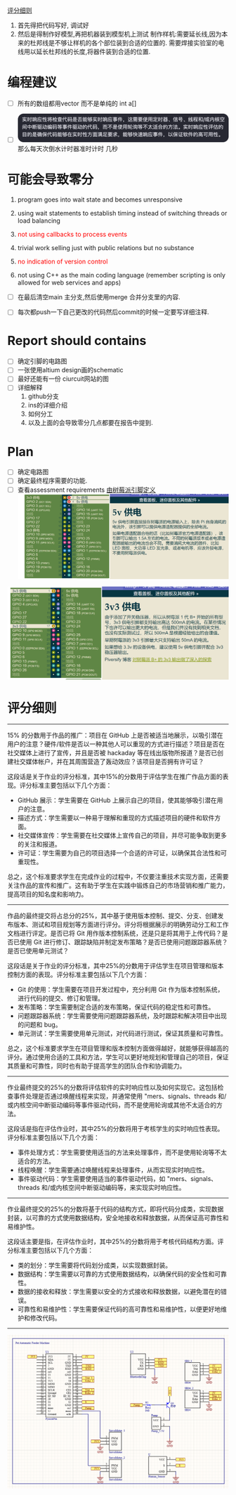 [评分细则](assets/Continuous_Assessment_Work_Realtime_v16.pdf)
1. 首先得把代码写好, 调试好
2. 然后是得制作好模型,再把机器装到模型机上测试
	制作样机:需要延长线,因为本来的杜邦线是不够让样机的各个部位装到合适的位置的. 需要焊接实验室的电线用以延长杜邦线的长度,将器件装到合适的位置.

# 编程建议
- [ ] 所有的数组都用vector 而不是单纯的 int a[]
- [ ] ![](assets/Pasted%20image%2020230403102905.png)
那么每天次倒水计时器准时计时 几秒



# 可能会导致零分
1. program goes into wait state and becomes unresponsive

2. using wait statements to establish timing instead of switching threads or load balancing

3. <font color="#ff0000">not using callbacks to process events</font>

4. trivial work selling just with public relations but no substance

5. <font color="#ff0000">no indication of version control</font>

6. not using C++ as the main coding language (remember scripting is only allowed for web services and apps)

- [ ] 在最后清空main 主分支,然后使用merge 合并分支里的内容.
- [ ] 每次都push一下自己更改的代码然后commit的时候一定要写详细注释.


# Report should contains
- [ ] 确定引脚的电路图
- [ ] 一张使用altium design画的schematic 
- [ ] 最好还能有一份 ciurcuit网站的图
- [ ] 详细解释
	1. github分支
	2. ins的详细介绍
	3. 如何分工
	4. 以及上面的会导致零分几点都要在报告中提到.


# Plan
- [ ] 确定电路图
- [ ] 确定最终程序需要的功能.
- [ ] 查看assessment requirements
[由树莓派引脚定义](https://pinout.vvzero.com/pinout/3v3)
![](assets/截图_20230412103629.png)

![](assets/截图_20230412103912.png)

# 评分细则
---

15% 的分数用于作品的推广：项目在 GitHub 上是否被适当地展示，以吸引潜在用户的注意？硬件/软件是否以一种其他人可以重现的方式进行描述？项目是否在社交媒体上进行了宣传，并且是否被 hackaday 等在线出版物所报道？是否已创建社交媒体帐户，并在其周围营造了轰动效应？该项目是否拥有许可证？

这段话是关于作业的评分标准，其中15%的分数用于评估学生在推广作品方面的表现。评分标准主要包括以下几个方面：

-   GitHub 展示：学生需要在 GitHub 上展示自己的项目，使其能够吸引潜在用户的注意。
-   描述方式：学生需要以一种易于理解和重现的方式描述项目的硬件和软件方面。
-   社交媒体宣传：学生需要在社交媒体上宣传自己的项目，并尽可能争取到更多的关注和报道。
-   许可证：学生需要为自己的项目选择一个合适的许可证，以确保其合法性和可重现性。

总之，这个标准要求学生在完成作业的过程中，不仅要注重技术实现方面，还需要关注作品的宣传和推广。这有助于学生在实践中锻炼自己的市场营销和推广能力，提高项目的知名度和影响力。

---
作品的最终提交将占总分的25%，其中基于使用版本控制、提交、分支、创建发布版本、测试和项目规划等方面进行评分。评分将根据展示的明确劳动分工和工作文档进行评定。是否已将 Git 用作版本控制系统，还是只是将其用于上传代码？是否已使用 Git 进行修订、跟踪缺陷并制定发布策略？是否已使用问题跟踪器系统？是否已使用单元测试？

这段话是关于作业的评分标准，其中25%的分数用于评估学生在项目管理和版本控制方面的表现。评分标准主要包括以下几个方面：

-   Git 的使用：学生需要在项目开发过程中，充分利用 Git 作为版本控制系统，进行代码的提交、修订和管理。
-   发布策略：学生需要制定合适的发布策略，保证代码的稳定性和可靠性。
-   问题跟踪器系统：学生需要使用问题跟踪器系统，及时跟踪和解决项目中出现的问题和 bug。
-   单元测试：学生需要使用单元测试，对代码进行测试，保证其质量和可靠性。

总之，这个标准要求学生在项目管理和版本控制方面做得越好，就能够获得越高的评分。通过使用合适的工具和方法，学生可以更好地规划和管理自己的项目，保证其质量和可靠性，同时也有助于提高学生的团队合作和协调能力。

---

作业最终提交的25%的分数将评估软件的实时响应性以及如何实现它。这包括检查事件处理是否通过唤醒线程来实现，并通常使用 "mers、signals、threads 和/或内核空间中断驱动编码等事件驱动代码，而不是使用轮询或其他不太适合的方法。

这段话是指在评估作业时，其中25%的分数将用于考核学生的实时响应性表现。评分标准主要包括以下几个方面：

-   事件处理方式：学生需要使用适当的方法来处理事件，而不是使用轮询等不太适合的方法。
-   线程唤醒：学生需要通过唤醒线程来处理事件，从而实现实时响应性。
-   事件驱动代码：学生需要使用适当的事件驱动代码，如 "mers、signals、threads 和/或内核空间中断驱动编码等，来实现实时响应性。

---

作业最终提交的25%的分数将基于代码的结构方式，即将代码分成类，实现数据封装，以可靠的方式使用数据结构，安全地接收和释放数据，从而保证高可靠性和易维护性。

这段话主要是指，在评估作业时，其中25%的分数将用于考核代码结构方面。评分标准主要包括以下几个方面：

-   类的划分：学生需要将代码划分成类，以实现数据封装。
-   数据结构：学生需要以可靠的方式使用数据结构，以确保代码的安全性和可靠性。
-   数据的接收和释放：学生需要以安全的方式接收和释放数据，以避免潜在的错误。
-   可靠性和易维护性：学生需要保证代码的高可靠性和易维护性，以便更好地维护和修改代码。

---
![](assets/Pasted%20image%2020230412113040.png)